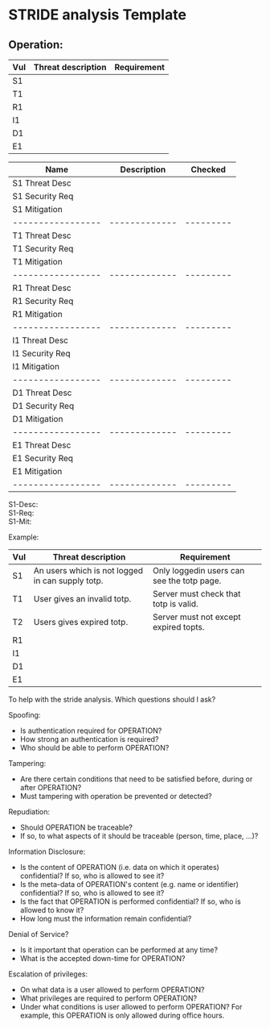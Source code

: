# STRIDE analysis Template

## Operation: <operation-name>

| Vul | Threat description | Requirement |
|-----|--------------------|-------------|
| S1  |                    |             |
| T1  |                    |             |
| R1  |                    |             |
| I1  |                    |             |
| D1  |                    |             |
| E1  |                    |             |


| Name            | Description | Checked |
|-----------------|-------------|---------|
| S1 Threat Desc  |             |         |
| S1 Security Req |             |         |
| S1 Mitigation   |             |         |
|-----------------|-------------|---------|
| T1 Threat Desc  |             |         |
| T1 Security Req |             |         |
| T1 Mitigation   |             |         |
|-----------------|-------------|---------|
| R1 Threat Desc  |             |         |
| R1 Security Req |             |         |
| R1 Mitigation   |             |         |
|-----------------|-------------|---------|
| I1 Threat Desc  |             |         |
| I1 Security Req |             |         |
| I1 Mitigation   |             |         |
|-----------------|-------------|---------|
| D1 Threat Desc  |             |         |
| D1 Security Req |             |         |
| D1 Mitigation   |             |         |
|-----------------|-------------|---------|
| E1 Threat Desc  |             |         |
| E1 Security Req |             |         |
| E1 Mitigation   |             |         |
|-----------------|-------------|---------|

S1-Desc:  
S1-Req:  
S1-Mit:


Example:

| Vul | Threat description                               | Requirement                                |
|-----|--------------------------------------------------|--------------------------------------------|
| S1  | An users which is not logged in can supply totp. | Only loggedin users can see the totp page. |
| T1  | User gives an invalid totp.                      | Server must check that totp is valid.      |
| T2  | Users gives expired totp.                        | Server must not except expired topts.      |
| R1  |                                                  |                                            |
| I1  |                                                  |                                            |
| D1  |                                                  |                                            |
| E1  |                                                  |                                            |

To help with the stride analysis. Which questions should I ask?

Spoofing:  

* Is authentication required for OPERATION?
* How strong an authentication is required?
* Who should be able to perform OPERATION?

Tampering:

* Are there certain conditions that need to be satisfied before, during or after OPERATION?
* Must tampering with operation be prevented or detected?

Repudiation:

* Should OPERATION be traceable?
* If so, to what aspects of it should be traceable (person, time, place, ...)?

Information Disclosure:

* Is the content of OPERATION (i.e. data on which it operates) confidential? If so, who is allowed to see it?
* Is the meta-data of OPERATION's content (e.g. name or identifier) confidential? If so, who is allowed to see it?
* Is the fact that OPERATION is performed confidential? If so, who is allowed to know it?
* How long must the information remain confidential?

Denial of Service?

* Is it important that operation can be performed at any time?
* What is the accepted down-time for OPERATION?

Escalation of privileges:

* On what data is a user allowed to perform OPERATION?
* What privileges are required to perform OPERATION?
* Under what conditions is user allowed to perform OPERATION? For example, this OPERATION is only allowed during office hours.
